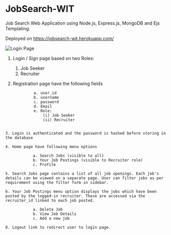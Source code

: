 # JobSearch-WIT

Job Search Web Application using Node.js, Express.js, MongoDB and Ejs Templating.

Deployed on https://jobsearch-wit.herokuapp.com/

![Login Page](../master/projectscreenshots/screencapture1.png)


1. Login / Sign page based on two Roles: 
	1. Job Seeker 
	2. Recruiter 

2. Registration page  have the following fields
   ```
            a. user_id
            b. username
            c. password
            d. Email
            e. Role:
            	(i) Job Seeker
            	(ii) Recruiter
  ```         

3. Login is authenticated and the password is hashed before storing in the database

4. Home page have following menu options

              a. Search Jobs (visible to all)
              b. Your Job Postings (visible to Recruiter role)
              c. Profile

5. Search Jobs page contains a list of all job openings. Each job's details can be viewed on a separate page. User can filter jobs as per requirement using the filter form in sidebar.
            
6. Your Job Postings menu option displays the jobs which have been posted by the logged-in recruiter. These are accessed via the recruiter_id linked to each job posted.

              a. Delete Job
              b. View Job Details
              c. Add a new job

8. Logout link to redirect user to login page.
